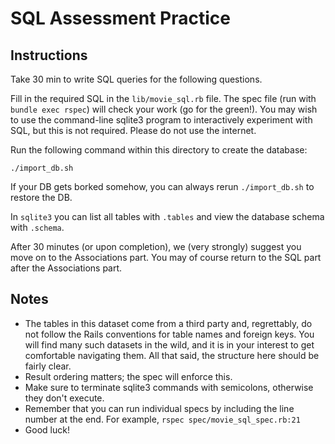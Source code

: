 # SQL Assessment Practice

## Instructions

Take 30 min to write SQL queries for the following questions.

Fill in the required SQL in the `lib/movie_sql.rb` file. The spec file
(run with `bundle exec rspec`) will check your work (go for the
green!). You may wish to use the command-line sqlite3 program to
interactively experiment with SQL, but this is not required. Please do
not use the internet.

Run the following command within this directory to create the
database:

    ./import_db.sh

If your DB gets borked somehow, you can always rerun `./import_db.sh`
to restore the DB.

In `sqlite3` you can list all tables with `.tables` and view the
database schema with `.schema`.

After 30 minutes (or upon completion), we (very strongly) suggest you
move on to the Associations part. You may of course return to the SQL
part after the Associations part.

## Notes

* The tables in this dataset come from a third party and, regrettably, do not
   follow the Rails conventions for table names and foreign keys. You will find
   many such datasets in the wild, and it is in your interest to get comfortable
   navigating them. All that said, the structure here should be fairly clear.
* Result ordering matters; the spec will enforce this.
* Make sure to terminate sqlite3 commands with semicolons, otherwise
   they don't execute.
* Remember that you can run individual specs by including the line number at the end.  For example, `rspec spec/movie_sql_spec.rb:21`
* Good luck!

